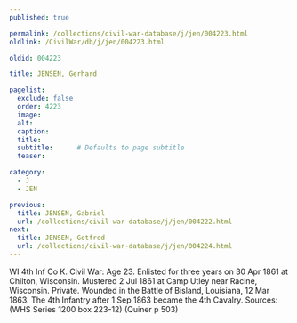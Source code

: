 ```yaml
---
published: true

permalink: /collections/civil-war-database/j/jen/004223.html
oldlink: /CivilWar/db/j/jen/004223.html

oldid: 004223

title: JENSEN, Gerhard

pagelist:
  exclude: false
  order: 4223
  image: 
  alt:
  caption:
  title:
  subtitle:      # Defaults to page subtitle
  teaser:

category: 
  - J 
  - JEN

previous:
  title: JENSEN, Gabriel
  url: /collections/civil-war-database/j/jen/004222.html  
next:
  title: JENSEN, Gotfred
  url: /collections/civil-war-database/j/jen/004224.html   
---
```

WI 4th Inf Co K. Civil War: Age 23. Enlisted for three years on 30 Apr 1861 at Chilton, Wisconsin. Mustered 2 Jul 1861 at Camp Utley near Racine, Wisconsin. Private. Wounded in the Battle of Bisland, Louisiana, 12 Mar 1863. The 4th Infantry after 1 Sep 1863 became the 4th Cavalry. Sources: (WHS Series 1200 box 223-12) (Quiner p 503)